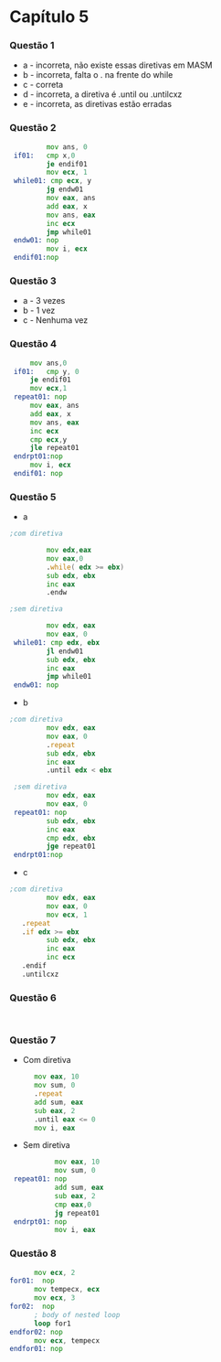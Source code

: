 # Capítulo 5

 ### Questão 1
  - a - incorreta, não existe essas diretivas em MASM
  - b - incorreta, falta o . na frente do while
  - c - correta
  - d - incorreta, a diretiva é .until ou .untilcxz
  - e - incorreta, as diretivas estão erradas

 ### Questão 2
   ```asm
            mov ans, 0
    if01:   cmp x,0
            je endif01
            mov ecx, 1
    while01: cmp ecx, y
            jg endw01
            mov eax, ans
            add eax, x
            mov ans, eax
            inc ecx
            jmp while01
    endw01: nop
            mov i, ecx
    endif01:nop
```

 ### Questão 3
   - a - 3 vezes 
   - b - 1 vez
   - c - Nenhuma vez

 ### Questão 4
 
   ```asm
        mov ans,0
    if01:   cmp y, 0
        je endif01
        mov ecx,1
    repeat01: nop
        mov eax, ans
        add eax, x
        mov ans, eax
        inc ecx
        cmp ecx,y
        jle repeat01
    endrpt01:nop
        mov i, ecx
    endif01: nop
   ```
   ### Questão 5
   - a 
   ```asm
   ;com diretiva

            mov edx,eax
            mov eax,0
            .while( edx >= ebx)
            sub edx, ebx
            inc eax
            .endw

   ;sem diretiva

            mov edx, eax
            mov eax, 0
    while01: cmp edx, ebx
            jl endw01
            sub edx, ebx
            inc eax
            jmp while01
    endw01: nop
   ```
   - b 
   ```asm
   ;com diretiva
            mov edx, eax
            mov eax, 0
            .repeat
            sub edx, ebx
            inc eax
            .until edx < ebx

    ;sem diretiva
            mov edx, eax
            mov eax, 0
    repeat01: nop
            sub edx, ebx
            inc eax
            cmp edx, ebx
            jge repeat01
    endrpt01:nop
   ```
   - c
   ```asm
   ;com diretiva
            mov edx, eax
            mov eax, 0
            mov ecx, 1
      .repeat
      .if edx >= ebx
            sub edx, ebx
            inc eax
            inc ecx
      .endif
      .untilcxz

   ```
 ### Questão 6
 ```asm
      

 ```
 ### Questão 7

 - Com diretiva
  ```asm
        mov eax, 10
        mov sum, 0
        .repeat
        add sum, eax
        sub eax, 2
        .until eax <= 0
        mov i, eax
 ```
  - Sem diretiva
 ```asm
            mov eax, 10
            mov sum, 0
  repeat01: nop
            add sum, eax
            sub eax, 2
            cmp eax,0
            jg repeat01
  endrpt01: nop
            mov i, eax  

  ```
 ### Questão 8

  ```asm
        mov ecx, 2
  for01:  nop
        mov tempecx, ecx
        mov ecx, 3
  for02:  nop
        ; body of nested loop
        loop for1
  endfor02: nop
        mov ecx, tempecx
  endfor01: nop

  ```